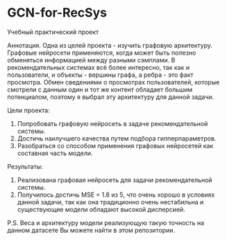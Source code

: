 # GCN-for-RecSys
Учебный практический проект

Аннотация.
Одна из целей проекта - изучить графовую архитектуру. Графовые нейросети применяются, когда может быть полезно обменяться информацией между разными сэмплами. В рекомендательных системах всё более интересно, так как 
и пользователи, и объекты - вершины графа, а ребра - это факт просмотра. Обмен сведениями о просмотрах пользователей, которые смотрели с данным один и тот же контент обладает большим потенциалом, поэтому я выбрал эту архитектуру для данной задачи.

Цели проекта:
1. Попробовать графовую нейросеть в задаче рекомендательной системы.
2. Достичь наилучшего качества путем подбора гипперпараметров.
3. Разобраться со способом применения графовых нейросетей как составная часть модели.

Результаты:
1. Реализована графовая нейросеть для задачи рекомендательной системы.
2. Получилось достичь MSE = 1.8 из 5, что очень хорошо в условиях данной задачи, так как она традиционно очень нестабильна и существующие модели обладают высокой дисперсией.

P.S. Веса и архитектуру модели реализующую такую точность на данном датасете Вы можете найти в этом репозитории.
